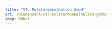 ```yaml
---
title: "VTL Polstermöbelhallen GmbH"
url: /wiedensahl/vtl-polstermoebelhallen-gmbh/
shop: Möbel
---
```

